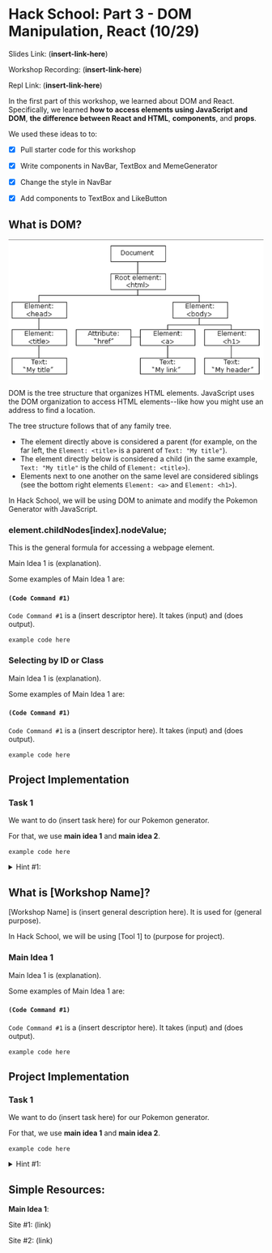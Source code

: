 # Hack School: Part 3 - DOM Manipulation, React (10/29)

Slides Link: (__insert-link-here__)

Workshop Recording: (__insert-link-here__)

Repl Link: (__insert-link-here__)


In the first part of this workshop, we learned about DOM and React. Specifically, we learned **how to access elements using JavaScript and DOM**, **the difference between React and HTML**, **components**, and **props**.

We used these ideas to to:
- [x] Pull starter code for this workshop
- [x] Write components in NavBar, TextBox and MemeGenerator
- [x] Change the style in NavBar
- [x] Add components to TextBox and LikeButton


## What is DOM?

<img src="DOM_tree.png" alt="DOM tree diagram">

DOM is the tree structure that organizes HTML elements. JavaScript uses the DOM organization to access HTML elements--like how you might use an address to find a location.

The tree structure follows that of any family tree. 
- The element directly above is considered a parent (for example, on the far left, the `Element: <title>` is a parent of `Text: "My title"`).
- The element directly below is considered a child (in the same example, `Text: "My title"` is the child of `Element: <title>`).
- Elements next to one another on the same level are considered siblings (see the bottom right elements `Element: <a>` and `Element: <h1>`).

In Hack School, we will be using DOM to animate and modify the Pokemon Generator with JavaScript.


### element.childNodes[index].nodeValue;

This is the general formula for accessing a webpage element.

Main Idea 1 is (explanation).

Some examples of Main Idea 1 are:

#### `(Code Command #1)`

`Code Command #1` is a (insert descriptor here). It takes (input) and (does output).

```
example code here
```

### Selecting by ID or Class

Main Idea 1 is (explanation).

Some examples of Main Idea 1 are:

#### `(Code Command #1)`

`Code Command #1` is a (insert descriptor here). It takes (input) and (does output).

```
example code here
```


## Project Implementation

### Task 1

We want to do (insert task here) for our Pokemon generator.

For that, we use **main idea 1** and **main idea 2**.

```
example code here
```

<details> 
  <summary> Hint #1: </summary>
   Try doing this: <code> code </code>
</details>

## What is [Workshop Name]?

[Workshop Name] is (insert general description here). It is used for (general purpose).

In Hack School, we will be using [Tool 1] to (purpose for project).


### Main Idea 1

Main Idea 1 is (explanation).

Some examples of Main Idea 1 are:

#### `(Code Command #1)`

`Code Command #1` is a (insert descriptor here). It takes (input) and (does output).

```
example code here
```


## Project Implementation

### Task 1

We want to do (insert task here) for our Pokemon generator.

For that, we use **main idea 1** and **main idea 2**.

```
example code here
```

<details> 
  <summary> Hint #1: </summary>
   Try doing this: <code> code </code>
</details>

## Simple Resources:

**Main Idea 1**:

Site #1: (link)

Site #2: (link)
